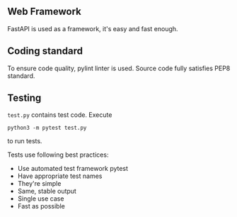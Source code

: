 ## Web Framework
FastAPI is used as a framework, it's easy and fast enough.

## Coding standard
To ensure code quality, pylint linter is used. Source code fully satisfies PEP8 standard.

## Testing
`test.py` contains test code. Execute 
```
python3 -m pytest test.py
```
to run tests.

Tests use following best practices:
- Use automated test framework pytest
- Have appropriate test names
- They're simple
- Same, stable output
- Single use case
- Fast as possible